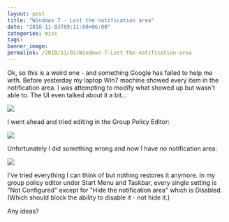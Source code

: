 ```yaml
---
layout: post
title: "Windows 7 - Lost the notification area"
date: "2010-11-03T09:11:00+06:00"
categories: misc 
tags: 
banner_image: 
permalink: /2010/11/03/Windows-7-Lost-the-notification-area
---
```


Ok, so this is a weird one - and something Google has failed to help me with. Before yesterday my laptop Win7 machine showed every item in the notification area. I was attempting to modify what showed up but wasn't able to. The UI even talked about it a bit...

<img src="https://static.raymondcamden.com/images/screen32.png" />

I went ahead and tried editing in the Group Policy Editor: 

<img src="https://static.raymondcamden.com/images/cfjedi/screen33.png" />

Unfortunately I did something wrong and now I have <i>no</i> notification area:

<img src="https://static.raymondcamden.com/images/cfjedi/screen34.png" />

I've tried everything I can think of but nothing restores it anymore. In my group policy editor under Start Menu and Taskbar, every single setting is "Not Configured" except for "Hide the notification area" which is Disabled. (Which should block the ability to disable it - not hide it.)

Any ideas?